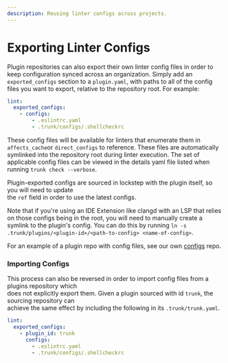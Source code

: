 ```yaml
---
description: Reusing linter configs across projects.
---
```


# Exporting Linter Configs

Plugin repositories can also export their own linter config files in order to keep configuration synced across an organization. Simply add an `exported_configs` section to a `plugin.yaml`, with paths to all of the config files you want to export, relative to the repository root. For example:

```yaml
lint:
  exported_configs:
    - configs:
        - .eslintrc.yaml
        - .trunk/configs/.shellcheckrc
```

These config files will be available for linters that enumerate them in `affects_cache`or `direct_configs` to reference. These files are automatically symlinked into the repository root during linter execution. The set of applicable config files can be viewed in the details yaml file listed when running `trunk check --verbose`.

Plugin-exported configs are sourced in lockstep with the plugin itself, so you will need to update\
the `ref` field in order to use the latest configs.

Note that if you're using an IDE Extension like clangd with an LSP that relies on those configs being in the root, you will need to manually create a symlink to the plugin's config. You can do this by running `ln -s .trunk/plugins/<plugin-id>/<path-to-config> <name-of-config>`.

For an example of a plugin repo with config files, see our own [configs](https://github.com/trunk-io/configs) repo.

### Importing Configs

This process can also be reversed in order to import config files from a plugins repository which\
does not explicitly export them. Given a plugin sourced with id `trunk`, the sourcing repository can\
achieve the same effect by including the following in its `.trunk/trunk.yaml`.

```yaml
lint:
  exported_configs:
    - plugin_id: trunk
      configs:
        - .eslintrc.yaml
        - .trunk/configs/.shellcheckrc
```
